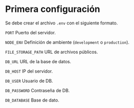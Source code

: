 # Primera configuración

Se debe crear el archivo `.env` con el siguiente formato.

`PORT` Puerto del servidor.

`NODE_ENV` Definición de ambiente (`development` o `production`).

`FILE_STORAGE_PATH` URL de archivos públicos.

`DB_URL` URL de la base de datos.

`DB_HOST` IP del servidor.

`DB_USER` Usuario de DB.

`DB_PASSWORD` Contraseña de DB.

`DB_DATABASE` Base de dato.
